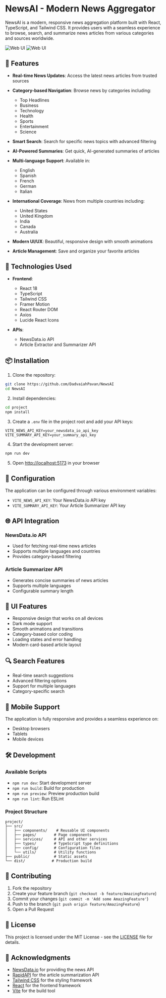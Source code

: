 # NewsAI - Modern News Aggregator

NewsAI is a modern, responsive news aggregation platform built with React, TypeScript, and Tailwind CSS. It provides users with a seamless experience to browse, search, and summarize news articles from various categories and sources worldwide.

![Web UI](https://i.ibb.co/KKMBZnY/Screenshot-2024-11-12-142759.png)
![Web UI](https://i.ibb.co/XLNfDST/Screenshot-2024-11-12-142840.png)



## 🌟 Features

- **Real-time News Updates**: Access the latest news articles from trusted sources
- **Category-based Navigation**: Browse news by categories including:
  - Top Headlines
  - Business
  - Technology
  - Health
  - Sports
  - Entertainment
  - Science

- **Smart Search**: Search for specific news topics with advanced filtering
- **AI-Powered Summaries**: Get quick, AI-generated summaries of articles
- **Multi-language Support**: Available in:
  - English
  - Spanish
  - French
  - German
  - Italian

- **International Coverage**: News from multiple countries including:
  - United States
  - United Kingdom
  - India
  - Canada
  - Australia

- **Modern UI/UX**: Beautiful, responsive design with smooth animations
- **Article Management**: Save and organize your favorite articles

## 🚀 Technologies Used

- **Frontend**:
  - React 18
  - TypeScript
  - Tailwind CSS
  - Framer Motion
  - React Router DOM
  - Axios
  - Lucide React Icons

- **APIs**:
  - NewsData.io API
  - Article Extractor and Summarizer API

## 📦 Installation

1. Clone the repository:
```bash
git clone https://github.com/DadvaiahPavan/NewsAI
cd NewsAI
```

2. Install dependencies:
```bash
cd project
npm install
```

3. Create a `.env` file in the project root and add your API keys:
```env
VITE_NEWS_API_KEY=your_newsdata_io_api_key
VITE_SUMMARY_API_KEY=your_summary_api_key
```

4. Start the development server:
```bash
npm run dev
```

5. Open [http://localhost:5173](http://localhost:5173) in your browser

## 🔧 Configuration

The application can be configured through various environment variables:

- `VITE_NEWS_API_KEY`: Your NewsData.io API key
- `VITE_SUMMARY_API_KEY`: Your Article Summarizer API key

## 🌐 API Integration

### NewsData.io API
- Used for fetching real-time news articles
- Supports multiple languages and countries
- Provides category-based filtering

### Article Summarizer API
- Generates concise summaries of news articles
- Supports multiple languages
- Configurable summary length

## 🎨 UI Features

- Responsive design that works on all devices
- Dark mode support
- Smooth animations and transitions
- Category-based color coding
- Loading states and error handling
- Modern card-based article layout

## 🔍 Search Features

- Real-time search suggestions
- Advanced filtering options
- Support for multiple languages
- Category-specific search

## 📱 Mobile Support

The application is fully responsive and provides a seamless experience on:
- Desktop browsers
- Tablets
- Mobile devices

## 🛠️ Development

### Available Scripts

- `npm run dev`: Start development server
- `npm run build`: Build for production
- `npm run preview`: Preview production build
- `npm run lint`: Run ESLint

### Project Structure

```
project/
├── src/
│   ├── components/    # Reusable UI components
│   ├── pages/        # Page components
│   ├── services/     # API and other services
│   ├── types/        # TypeScript type definitions
│   ├── config/       # Configuration files
│   └── utils/        # Utility functions
├── public/           # Static assets
└── dist/            # Production build
```

## 🤝 Contributing

1. Fork the repository
2. Create your feature branch (`git checkout -b feature/AmazingFeature`)
3. Commit your changes (`git commit -m 'Add some AmazingFeature'`)
4. Push to the branch (`git push origin feature/AmazingFeature`)
5. Open a Pull Request

## 📄 License

This project is licensed under the MIT License - see the [LICENSE](LICENSE.txt) file for details.

## 🙏 Acknowledgments

- [NewsData.io](https://newsdata.io/) for providing the news API
- [RapidAPI](https://rapidapi.com/) for the article summarization API
- [Tailwind CSS](https://tailwindcss.com/) for the styling framework
- [React](https://reactjs.org/) for the frontend framework
- [Vite](https://vitejs.dev/) for the build tool
